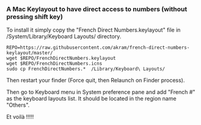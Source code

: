### A Mac Keylayout to have direct access to numbers (without pressing shift key)

To install it simply copy the "French Direct Numbers.keylayout" file in /System/Library/Keyboard Layouts/ directory.
```
REPO=https://raw.githubusercontent.com/akram/french-direct-numbers-keylayout/master/
wget $REPO/FrenchDirectNumbers.keylayout 
wget $REPO/FrenchDirectNumbers.icns
sudo cp FrenchDirectNumbers.*  /Library/Keyboard\ Layouts/
```


Then restart your finder (Force quit, then Relaunch on Finder process).

Then go to Keyboard menu in System preference pane and add "French #" as the keyboard layouts list. It should be located in the region name "Others".


Et voilà !!!!!

 
